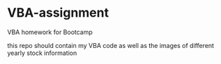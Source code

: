 # VBA-assignment
VBA homework for Bootcamp

this repo should contain my VBA code as well as the images of different yearly stock information